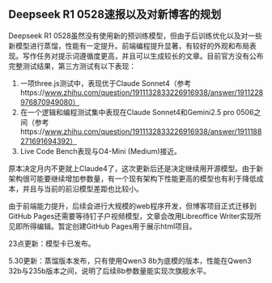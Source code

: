 ## Deepseek R1 0528速报以及对新博客的规划

Deepseek R1 0528虽然没有使用新的预训练模型，但由于后训练优化以及对一些新模型进行蒸馏，性能有一定提升。前端编程提升显著，有较好的外观和布局表现。写作任务对提示词遵循度更高，并且可以生成较长的文章。目前官方没有公布完整测试结果，第三方测试有以下表现：
1. 一项three.js测试中，表现优于Claude Sonnet4（参考https://www.zhihu.com/question/1911132833226916938/answer/1911228976870949080）
2. 在一个逻辑和编程测试集中表现在Claude Sonnet4和Gemini2.5 pro 0506之间（参考https://www.zhihu.com/question/1911132833226916938/answer/1911188271691694392）
3. Live Code Bench表现与O4-Mini (Medium)接近。

原本决定月内不更就上Claude4了，这次更新后还是决定继续用开源模型。由于新架构很可能要继续增加参数量，有一个现有架构下性能更高的模型也有利于降低成本，并且与当前的前沿模型差距也比较小。

由于前端能力提升，后续会进行大规模的web程序开发，但博客项目正式迁移到GitHub Pages还需要等待钉子户视频模型，文章会改用Libreoffice Writer实现所见即所得编辑。暂定创建GitHub Pages用于展示html项目。

23点更新：模型卡已发布。

5.30更新：蒸馏版本发布，只有使用Qwen3 8b为底模的版本，性能在Qwen3 32b与235b版本之间，说明了后续8b参数量能实现次旗舰水平。
